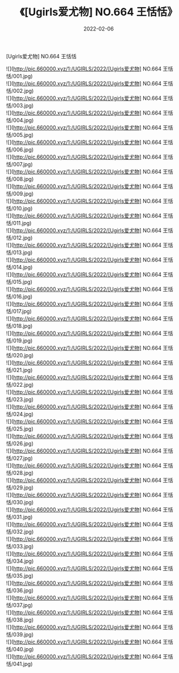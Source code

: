 ﻿---
layout: post
title:  《[Ugirls爱尤物] NO.664 王恬恬》
date:   2022-02-06
img: http://pic.660000.xyz/1:/UGIRLS/2022/[Ugirls爱尤物] NO.664 王恬恬/000.jpg
categories: [美女, 清纯, 唯美]
---

[Ugirls爱尤物] NO.664 王恬恬

 ![](http://pic.660000.xyz/1:/UGIRLS/2022/[Ugirls爱尤物] NO.664 王恬恬/001.jpg) <br>![](http://pic.660000.xyz/1:/UGIRLS/2022/[Ugirls爱尤物] NO.664 王恬恬/002.jpg) <br>![](http://pic.660000.xyz/1:/UGIRLS/2022/[Ugirls爱尤物] NO.664 王恬恬/003.jpg) <br>![](http://pic.660000.xyz/1:/UGIRLS/2022/[Ugirls爱尤物] NO.664 王恬恬/004.jpg) <br>![](http://pic.660000.xyz/1:/UGIRLS/2022/[Ugirls爱尤物] NO.664 王恬恬/005.jpg) <br>![](http://pic.660000.xyz/1:/UGIRLS/2022/[Ugirls爱尤物] NO.664 王恬恬/006.jpg) <br>![](http://pic.660000.xyz/1:/UGIRLS/2022/[Ugirls爱尤物] NO.664 王恬恬/007.jpg) <br>![](http://pic.660000.xyz/1:/UGIRLS/2022/[Ugirls爱尤物] NO.664 王恬恬/008.jpg) <br>![](http://pic.660000.xyz/1:/UGIRLS/2022/[Ugirls爱尤物] NO.664 王恬恬/009.jpg) <br>![](http://pic.660000.xyz/1:/UGIRLS/2022/[Ugirls爱尤物] NO.664 王恬恬/010.jpg) <br>![](http://pic.660000.xyz/1:/UGIRLS/2022/[Ugirls爱尤物] NO.664 王恬恬/011.jpg) <br>![](http://pic.660000.xyz/1:/UGIRLS/2022/[Ugirls爱尤物] NO.664 王恬恬/012.jpg) <br>![](http://pic.660000.xyz/1:/UGIRLS/2022/[Ugirls爱尤物] NO.664 王恬恬/013.jpg) <br>![](http://pic.660000.xyz/1:/UGIRLS/2022/[Ugirls爱尤物] NO.664 王恬恬/014.jpg) <br>![](http://pic.660000.xyz/1:/UGIRLS/2022/[Ugirls爱尤物] NO.664 王恬恬/015.jpg) <br>![](http://pic.660000.xyz/1:/UGIRLS/2022/[Ugirls爱尤物] NO.664 王恬恬/016.jpg) <br>![](http://pic.660000.xyz/1:/UGIRLS/2022/[Ugirls爱尤物] NO.664 王恬恬/017.jpg) <br>![](http://pic.660000.xyz/1:/UGIRLS/2022/[Ugirls爱尤物] NO.664 王恬恬/018.jpg) <br>![](http://pic.660000.xyz/1:/UGIRLS/2022/[Ugirls爱尤物] NO.664 王恬恬/019.jpg) <br>![](http://pic.660000.xyz/1:/UGIRLS/2022/[Ugirls爱尤物] NO.664 王恬恬/020.jpg) <br>![](http://pic.660000.xyz/1:/UGIRLS/2022/[Ugirls爱尤物] NO.664 王恬恬/021.jpg) <br>![](http://pic.660000.xyz/1:/UGIRLS/2022/[Ugirls爱尤物] NO.664 王恬恬/022.jpg) <br>![](http://pic.660000.xyz/1:/UGIRLS/2022/[Ugirls爱尤物] NO.664 王恬恬/023.jpg) <br>![](http://pic.660000.xyz/1:/UGIRLS/2022/[Ugirls爱尤物] NO.664 王恬恬/024.jpg) <br>![](http://pic.660000.xyz/1:/UGIRLS/2022/[Ugirls爱尤物] NO.664 王恬恬/025.jpg) <br>![](http://pic.660000.xyz/1:/UGIRLS/2022/[Ugirls爱尤物] NO.664 王恬恬/026.jpg) <br>![](http://pic.660000.xyz/1:/UGIRLS/2022/[Ugirls爱尤物] NO.664 王恬恬/027.jpg) <br>![](http://pic.660000.xyz/1:/UGIRLS/2022/[Ugirls爱尤物] NO.664 王恬恬/028.jpg) <br>![](http://pic.660000.xyz/1:/UGIRLS/2022/[Ugirls爱尤物] NO.664 王恬恬/029.jpg) <br>![](http://pic.660000.xyz/1:/UGIRLS/2022/[Ugirls爱尤物] NO.664 王恬恬/030.jpg) <br>![](http://pic.660000.xyz/1:/UGIRLS/2022/[Ugirls爱尤物] NO.664 王恬恬/031.jpg) <br>![](http://pic.660000.xyz/1:/UGIRLS/2022/[Ugirls爱尤物] NO.664 王恬恬/032.jpg) <br>![](http://pic.660000.xyz/1:/UGIRLS/2022/[Ugirls爱尤物] NO.664 王恬恬/033.jpg) <br>![](http://pic.660000.xyz/1:/UGIRLS/2022/[Ugirls爱尤物] NO.664 王恬恬/034.jpg) <br>![](http://pic.660000.xyz/1:/UGIRLS/2022/[Ugirls爱尤物] NO.664 王恬恬/035.jpg) <br>![](http://pic.660000.xyz/1:/UGIRLS/2022/[Ugirls爱尤物] NO.664 王恬恬/036.jpg) <br>![](http://pic.660000.xyz/1:/UGIRLS/2022/[Ugirls爱尤物] NO.664 王恬恬/037.jpg) <br>![](http://pic.660000.xyz/1:/UGIRLS/2022/[Ugirls爱尤物] NO.664 王恬恬/038.jpg) <br>![](http://pic.660000.xyz/1:/UGIRLS/2022/[Ugirls爱尤物] NO.664 王恬恬/039.jpg) <br>![](http://pic.660000.xyz/1:/UGIRLS/2022/[Ugirls爱尤物] NO.664 王恬恬/040.jpg) <br>![](http://pic.660000.xyz/1:/UGIRLS/2022/[Ugirls爱尤物] NO.664 王恬恬/041.jpg) <br>